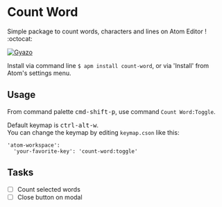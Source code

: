 # Count Word

Simple package to count words, characters and lines on Atom Editor ! :octocat:

[![Gyazo](https://i.gyazo.com/fc375c1d169e3fc06b8f3d45836e7931.png)](https://gyazo.com/fc375c1d169e3fc06b8f3d45836e7931)


Install via command line `$ apm install count-word`, or via 'Install' from Atom's settings menu.

## Usage

From command palette <kbd>cmd-shift-p</kbd>, use command `Count Word:Toggle`.

Default keymap is <kbd>ctrl-alt-w</kbd>.  
You can change the keymap by editing `keymap.cson` like this:

```
'atom-workspace':
  'your-favorite-key': 'count-word:toggle'
```

## Tasks

- [ ] Count selected words  
- [ ] Close button on modal  
